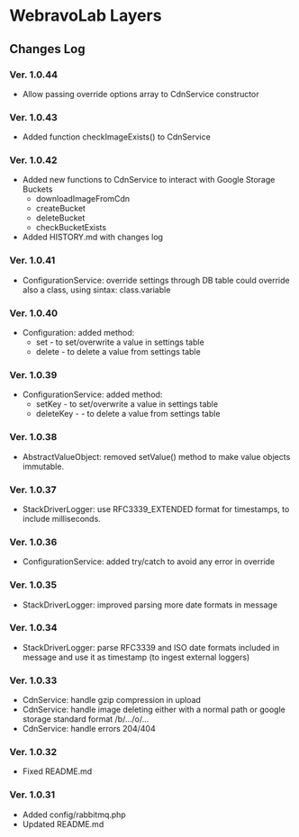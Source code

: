 # WebravoLab Layers

## Changes Log

### Ver. 1.0.44

* Allow passing override options array to CdnService constructor

### Ver. 1.0.43

* Added function checkImageExists() to CdnService

### Ver. 1.0.42

* Added new functions to CdnService to interact with Google Storage Buckets
    * downloadImageFromCdn
    * createBucket
    * deleteBucket
    * checkBucketExists
* Added HISTORY.md with changes log
 
### Ver. 1.0.41

* ConfigurationService: override settings through DB table could override also a class, using sintax: class.variable

### Ver. 1.0.40

* Configuration: added method:
    * set - to set/overwrite a value in settings table
    * delete - to delete a value from settings table
   
### Ver. 1.0.39

* ConfigurationService: added method:
    * setKey - to set/overwrite a value in settings table
    * deleteKey - - to delete a value from settings table

### Ver. 1.0.38

* AbstractValueObject: removed setValue() method to make value objects immutable.

### Ver. 1.0.37

* StackDriverLogger: use RFC3339_EXTENDED format for timestamps, to include milliseconds.

### Ver. 1.0.36

* ConfigurationService: added try/catch to avoid any error in override

### Ver. 1.0.35

* StackDriverLogger: improved parsing more date formats in message

### Ver. 1.0.34

* StackDriverLogger: parse RFC3339 and ISO date formats included in message and use it as timestamp (to ingest external loggers)

### Ver. 1.0.33

* CdnService: handle gzip compression in upload
* CdnService: handle image deleting either with a normal path or google storage standard format /b/.../o/...
* CdnService: handle errors 204/404

### Ver. 1.0.32

* Fixed README.md

### Ver. 1.0.31

* Added config/rabbitmq.php
* Updated README.md

 

 

 



    
   
    

